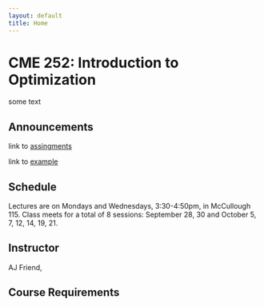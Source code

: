 ```yaml
---
layout: default
title: Home
---
```


# CME 252: Introduction to Optimization

some text

## Announcements
link to [assingments](assignments)

link to [example](data/example.txt)

## Schedule
Lectures are on Mondays and Wednesdays, 3:30-4:50pm, in McCullough 115.
Class meets for a total of 8 sessions: September 28, 30 and October 5, 7, 12, 14, 19, 21.

## Instructor
AJ Friend, <ajfriend at stanford.edu>

## Course Requirements

